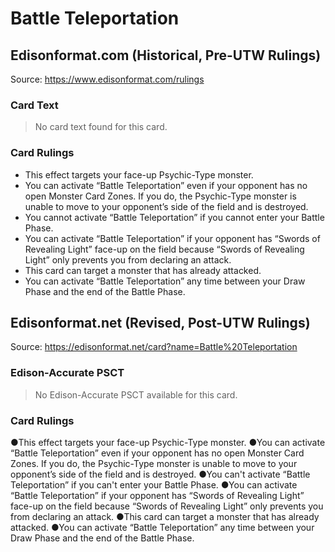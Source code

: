# Battle Teleportation

## Edisonformat.com (Historical, Pre-UTW Rulings)

Source: https://www.edisonformat.com/rulings

### Card Text

> No card text found for this card.

### Card Rulings

*   This effect targets your face-up Psychic-Type monster.
*   You can activate “Battle Teleportation” even if your opponent has no open Monster Card Zones. If you do, the Psychic-Type monster is unable to move to your opponent’s side of the field and is destroyed.
*   You cannot activate “Battle Teleportation” if you cannot enter your Battle Phase.
*   You can activate “Battle Teleportation” if your opponent has “Swords of Revealing Light” face-up on the field because “Swords of Revealing Light” only prevents you from declaring an attack.
*   This card can target a monster that has already attacked.
*   You can activate “Battle Teleportation” any time between your Draw Phase and the end of the Battle Phase.

## Edisonformat.net (Revised, Post-UTW Rulings)

Source: https://edisonformat.net/card?name=Battle%20Teleportation

### Edison-Accurate PSCT

> No Edison-Accurate PSCT available for this card.

### Card Rulings

●This effect targets your face-up Psychic-Type monster.
●You can activate “Battle Teleportation” even if your opponent has no open Monster Card Zones. If you do, the Psychic-Type monster is unable to move to your opponent’s side of the field and is destroyed.
●You can't activate “Battle Teleportation” if you can't enter your Battle Phase.
●You can activate “Battle Teleportation” if your opponent has “Swords of Revealing Light” face-up on the field because “Swords of Revealing Light” only prevents you from declaring an attack.
●This card can target a monster that has already attacked.
●You can activate “Battle Teleportation” any time between your Draw Phase and the end of the Battle Phase.
            